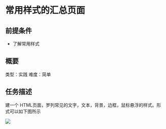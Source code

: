 # 常用样式的汇总页面
## 前提条件  
* 了解常用样式

## 概要
类型：实践
难度：简单  

## 任务描述
建一个 HTML页面，罗列常见的文字，文本，背景，边框，鼠标悬浮的样式。形式可以如下图所示

![](http://upload-images.jianshu.io/upload_images/7219342-12b57d1b90dc8546.jpeg?imageMogr2/auto-orient/strip%7CimageView2/2/w/1240)